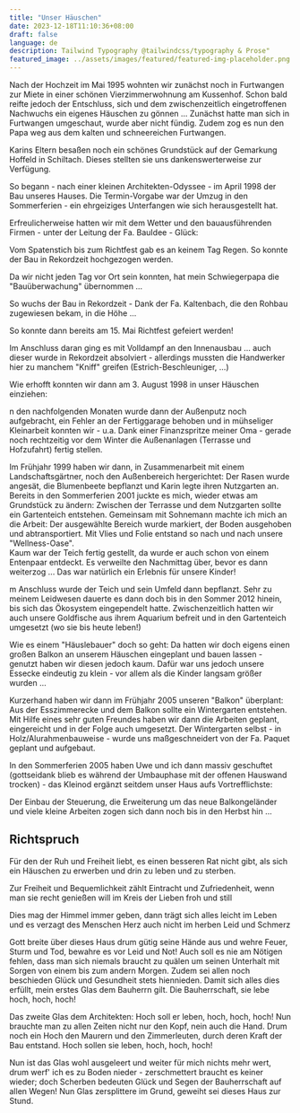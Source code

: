 ```yaml
---
title: "Unser Häuschen"
date: 2023-12-18T11:10:36+08:00
draft: false
language: de
description: Tailwind Typography @tailwindcss/typography & Prose"
featured_image: ../assets/images/featured/featured-img-placeholder.png
---
```


Nach der Hochzeit im Mai 1995 wohnten wir zunächst noch in Furtwangen zur Miete in einer schönen Vierzimmerwohnung am Kussenhof. Schon bald reifte jedoch der Entschluss, sich und dem zwischenzeitlich eingetroffenen Nachwuchs ein eigenes Häuschen zu gönnen ...
Zunächst hatte man sich in Furtwangen umgeschaut, wurde aber nicht fündig. Zudem zog es nun den Papa weg aus dem kalten und schneereichen Furtwangen.

Karins Eltern besaßen noch ein schönes Grundstück auf der Gemarkung Hoffeld in Schiltach. Dieses stellten sie uns dankenswerterweise zur Verfügung.

So begann - nach einer kleinen Architekten-Odyssee - im April 1998 der Bau unseres Hauses.
Die Termin-Vorgabe war der Umzug in den Sommerferien - ein ehrgeiziges Unterfangen wie sich herausgestellt hat.

Erfreulicherweise hatten wir mit dem Wetter und den bauausführenden Firmen - unter der Leitung der Fa. BauIdee - Glück:

Vom Spatenstich bis zum Richtfest gab es an keinem Tag Regen. So konnte der Bau in Rekordzeit hochgezogen werden.

Da wir nicht jeden Tag vor Ort sein konnten, hat mein Schwiegerpapa die "Bauüberwachung" übernommen ...

So wuchs der Bau in Rekordzeit - Dank der Fa. Kaltenbach, die den Rohbau zugewiesen bekam, in die Höhe ...	

So konnte dann bereits am 15. Mai Richtfest gefeiert werden!

Im Anschluss daran ging es mit Volldampf an den Innenausbau ... auch dieser wurde in Rekordzeit absolviert - allerdings mussten die Handwerker hier zu manchem "Kniff" greifen (Estrich-Beschleuniger, ...)

Wie erhofft konnten wir dann am 3. August 1998 in unser Häuschen einziehen:

n den nachfolgenden Monaten wurde dann der Außenputz noch aufgebracht, ein Fehler an der Fertiggarage behoben und in mühseliger Kleinarbeit konnten wir -  u.a. Dank einer Finanzspritze meiner Oma - gerade noch rechtzeitig vor dem Winter die Außenanlagen (Terrasse und Hofzufahrt) fertig stellen.
	
Im Frühjahr 1999 haben wir dann, in Zusammenarbeit mit einem Landschaftsgärtner, noch den Außenbereich hergerichtet: Der Rasen wurde angesät, die Blumenbeete bepflanzt und Karin legte ihren Nutzgarten an.
Bereits in den Sommerferien 2001 juckte es mich, wieder etwas am Grundstück zu ändern: Zwischen der Terrasse und dem Nutzgarten sollte ein Gartenteich entstehen.
Gemeinsam mit Sohnemann machte ich mich an die Arbeit: Der ausgewählte Bereich wurde markiert, der Boden ausgehoben und abtransportiert. Mit Vlies und Folie entstand so nach und nach unsere "Wellness-Oase".	
Kaum war der Teich fertig gestellt, da wurde er auch schon von einem Entenpaar entdeckt. Es verweilte den Nachmittag über, bevor es dann weiterzog ...
Das war natürlich ein Erlebnis für unsere Kinder!

m Anschluss wurde der Teich und sein Umfeld dann bepflanzt. Sehr zu meinem Leidwesen dauerte es dann doch bis in den Sommer 2012 hinein, bis sich das Ökosystem eingependelt hatte. Zwischenzeitlich hatten wir auch unsere Goldfische aus ihrem Aquarium befreit und in den Gartenteich umgesetzt (wo sie bis heute leben!)
 

 Wie es einem "Häuslebauer" doch so geht:
Da hatten wir doch eigens einen großen Balkon an unserem Häuschen eingeplant und bauen lassen - genutzt haben wir diesen jedoch kaum. Dafür war uns jedoch unsere Essecke eindeutig zu klein - vor allem als die Kinder langsam größer wurden ...
	
Kurzerhand haben wir dann im Frühjahr 2005 unseren "Balkon" überplant:
Aus der Esszimmerecke und dem Balkon sollte ein Wintergarten entstehen. Mit Hilfe eines sehr guten Freundes haben wir dann die Arbeiten geplant, eingereicht und in der Folge auch umgesetzt.
Der Wintergarten selbst - in Holz/Alurahmenbauweise - wurde uns maßgeschneidert von der Fa. Paquet geplant und aufgebaut.

In den Sommerferien 2005 haben Uwe und ich dann massiv geschuftet (gottseidank blieb es während der Umbauphase mit der offenen Hauswand trocken) - das Kleinod ergänzt seitdem unser Haus aufs Vortrefflichste:

Der Einbau der Steuerung, die Erweiterung um das neue Balkongeländer und viele kleine Arbeiten zogen sich dann noch bis in den Herbst hin ...

## Richtspruch

Für den der Ruh und Freiheit liebt,
es einen besseren Rat nicht gibt,
als sich ein Häuschen zu erwerben
und drin zu leben und zu sterben.
 
 
 
Zur Freiheit und Bequemlichkeit
zählt Eintracht und Zufriedenheit,
wenn man sie recht genießen will
im Kreis der Lieben froh und still
 
Dies mag der Himmel immer geben,
dann trägt sich alles leicht im Leben
und es verzagt des Menschen Herz
auch nicht im herben Leid und Schmerz
 	
Gott breite über dieses Haus
drum gütig seine Hände aus
und wehre Feuer, Sturm und Tod,
bewahre es vor Leid und Not!
Auch soll es nie am Nötigen fehlen,
dass man sich niemals braucht zu quälen
um seinen Unterhalt mit Sorgen
von einem bis zum andern Morgen.
Zudem sei allen noch beschieden
Glück und Gesundheit stets hiennieden.
Damit sich alles dies erfüllt,
mein erstes Glas dem Bauherrn gilt.
Die Bauherrschaft, sie lebe hoch, hoch, hoch!

 	
Das zweite Glas dem Architekten:
Hoch soll er leben, hoch, hoch, hoch!
Nun brauchte man zu allen Zeiten
nicht nur den Kopf, nein auch die Hand.
Drum noch ein Hoch den Maurern und den Zimmerleuten,
durch deren Kraft der Bau entstand.
Hoch sollen sie leben, hoch, hoch, hoch!
 	
Nun ist das Glas wohl ausgeleert
und weiter für mich nichts mehr wert,
drum werf' ich es zu Boden nieder -
zerschmettert braucht es keiner wieder;
doch Scherben bedeuten Glück und Segen
der Bauherrschaft auf allen Wegen!
Nun Glas zersplittere im Grund,
geweiht sei dieses Haus zur Stund.